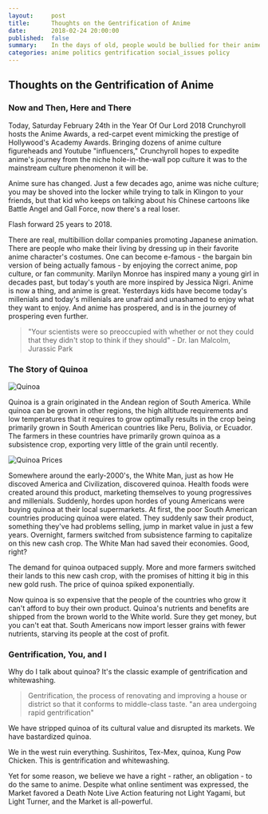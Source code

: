 ```yaml
---
layout:     post
title:      Thoughts on the Gentrification of Anime
date:       2018-02-24 20:00:00
published:  false
summary:    In the days of old, people would be bullied for their anime opinions. Should we return to those days?
categories: anime politics gentrification social_issues policy
---
```


## Thoughts on the Gentrification of Anime

### Now and Then, Here and There
Today, Saturday February 24th in the Year Of Our Lord 2018 Crunchyroll hosts the Anime Awards, a red-carpet event mimicking the prestige of Hollywood's Academy Awards. Bringing dozens of anime culture figureheads and Youtube "influencers," Crunchyroll hopes to expedite anime's journey from the niche hole-in-the-wall pop culture it was to the mainstream culture phenomenon it will be.  

Anime sure has changed. Just a few decades ago, anime was niche culture; you may be shoved into the locker while trying to talk in Klingon to your friends, but that kid who keeps on talking about his Chinese cartoons like Battle Angel and Gall Force, now there's a real loser. 

Flash forward 25 years to 2018. 

There are real, multibillion dollar companies promoting Japanese animation. There are people who make their living by dressing up in their favorite anime character's costumes. One can become e-famous - the bargain bin version of being actually famous - by enjoying the correct anime, pop culture, or fan community. Marilyn Monroe has inspired many a young girl in decades past, but today's youth are more inspired by Jessica Nigri. Anime is now a thing, and anime is great. Yesterdays kids have become today's millenials and today's millenials are unafraid and unashamed to enjoy what they want to enjoy. And anime has prospered, and is in the journey of prospering even further. 

>"Your scientists were so preoccupied with whether or not they could that they didn't stop to think if they should" - Dr. Ian Malcolm, Jurassic Park


### The Story of Quinoa
![Quinoa](https://i.imgur.com/rQ9S2rX.jpg)

Quinoa is a grain originated in the Andean region of South America. While quinoa can be grown in other regions, the high altitude requirements and low temperatures that it requires to grow optimally results in the crop being primarily grown in South American countries like Peru, Bolivia, or Ecuador. The farmers in these countries have primarily grown quinoa as a subsistence crop, exporting very little of the grain until recently. 

![Quinoa Prices](https://i.imgur.com/CQvz74j.png)

Somewhere around the early-2000's, the White Man, just as how He discoved America and Civilization, discovered quinoa. Health foods were created around this product, marketing themselves to young progressives and millenials. Suddenly, hordes upon hordes of young Americans were buying quinoa at their local supermarkets. At first, the poor South American countries producing quinoa were elated. They suddenly saw their product, something they've had problems selling, jump in market value in just a few years. Overnight, farmers switched from subsistence farming to capitalize on this new cash crop. The White Man had saved their economies. Good, right?

The demand for quinoa outpaced supply. More and more farmers switched their lands to this new cash crop, with the promises of hitting it big in this new gold rush. The price of quinoa spiked exponentially. 

Now quinoa is so expensive that the people of the countries who grow it can't afford to buy their own product. Quinoa's nutrients and benefits are shipped from the brown world to the White world. Sure they get money, but you can't eat that. South Americans now import lesser grains with fewer nutrients, starving its people at the cost of profit. 

### Gentrification, You, and I
Why do I talk about quinoa? It's the classic example of gentrification and whitewashing.

>Gentrification, the process of renovating and improving a house or district so that it conforms to middle-class taste. "an area undergoing rapid gentrification"

We have stripped quinoa of its cultural value and disrupted its markets. We have bastardized quinoa. 

We in the west ruin everything. Sushiritos, Tex-Mex, quinoa, Kung Pow Chicken. This is gentrification and whitewashing.

Yet for some reason, we believe we have a right - rather, an obligation - to do the same to anime. Despite what online sentiment was expressed, the Market favored a Death Note Live Action featuring not Light Yagami, but Light Turner, and the Market is all-powerful. 
